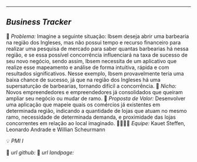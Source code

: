 -------------------
*Business Tracker*
-------------------
🙁 *Problema:* Imagine a seguinte situação: Ibsem deseja abrir uma barbearia na região dos Ingleses, mas não possui tempo e recurso financeiro para realizar uma pesquisa de mercado para saber quantas barbearias há nessa região, e se essa possível concorrência influenciará na taxa de sucesso de seu novo negócio, sendo assim, Ibsem necessita de um aplicativo que realize esse mapeamento e análise de forma intuitiva, rápida e com resultados significativos. Nesse exemplo, Ibsem provavelmente teria uma baixa chance de sucesso, já que na região dos Ingleses há uma supersaturção de barbearias, tornando difícil a concorrência.
🙂 *Nicho:* Novos empreendedores e empreendedores já consolidados que queiram ampliar seu negócio ou mudar de ramo.
🎁 *Proposta de Valor:* Desenvolver uma aplicação que mapeie quais os comércios já existentes em determinada região, indicando a quantidade de lojas que atuam no mesmo ramo, necessidade de determinada demanda, e proximidade das lojas concorrentes em relação ao local imaginado.
🧑‍💻👩‍💻 *Equipe:* Kauet Steffen, Leonardo Andrade e Willian Scheurmann

💡 *PMI I*

🔗 *url github:*
🛬 *url landpage:*